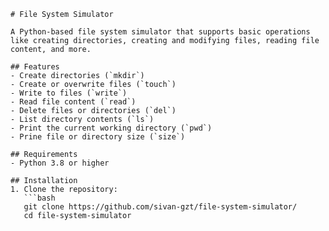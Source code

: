 ```
# File System Simulator

A Python-based file system simulator that supports basic operations like creating directories, creating and modifying files, reading file content, and more.

## Features
- Create directories (`mkdir`)
- Create or overwrite files (`touch`)
- Write to files (`write`)
- Read file content (`read`)
- Delete files or directories (`del`)
- List directory contents (`ls`)
- Print the current working directory (`pwd`)
- Prine file or directory size (`size`)

## Requirements
- Python 3.8 or higher

## Installation
1. Clone the repository:
   ```bash
   git clone https://github.com/sivan-gzt/file-system-simulator/
   cd file-system-simulator
